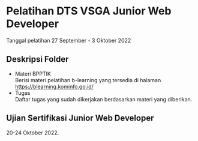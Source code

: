 # Pelatihan DTS VSGA Junior Web Developer

Tanggal pelatihan 27 September - 3 Oktober 2022

## Deskripsi Folder

- Materi BPPTIK  
   Berisi materi pelatihan b-learning yang tersedia di halaman https://blearning.kominfo.go.id/
- Tugas  
   Daftar tugas yang sudah dikerjakan berdasarkan materi yang diberikan.

## Ujian Sertifikasi Junior Web Developer

20-24 Oktober 2022.
